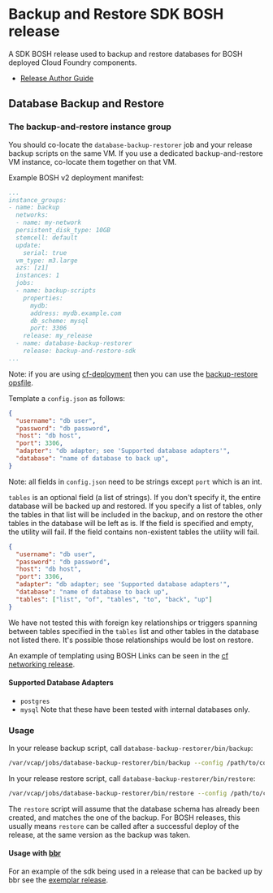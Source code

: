 # Backup and Restore SDK BOSH release

A SDK BOSH release used to backup and restore databases for BOSH deployed Cloud Foundry components.

* [Release Author Guide](http://www.boshbackuprestore.io/bosh-backup-and-restore/release_author_guide.html)

## Database Backup and Restore

### The backup-and-restore instance group

You should co-locate the `database-backup-restorer` job and your release backup scripts on the same VM. If you use a dedicated backup-and-restore VM instance, co-locate them together on that VM.

Example BOSH v2 deployment manifest:
```yaml
...
instance_groups:
- name: backup
  networks:
  - name: my-network
  persistent_disk_type: 10GB
  stemcell: default
  update:
    serial: true
  vm_type: m3.large
  azs: [z1]
  instances: 1
  jobs:
  - name: backup-scripts
    properties:
      mydb:
      address: mydb.example.com
      db_scheme: mysql
      port: 3306
    release: my_release
  - name: database-backup-restorer
    release: backup-and-restore-sdk
...
```

Note: if you are using [cf-deployment](https://github.com/cloudfoundry/cf-deployment) then you can use the [backup-restore opsfile](https://github.com/cloudfoundry/cf-deployment/blob/master/operations/experimental/deploy-bosh-backup-restore.yml).

Template a `config.json` as follows:

```json
{
  "username": "db user",
  "password": "db password",
  "host": "db host",
  "port": 3306, 
  "adapter": "db adapter; see 'Supported database adapters'",
  "database": "name of database to back up",
}
```

Note: all fields in `config.json` need to be strings except `port` which is an int.

`tables` is an optional field (a list of strings). If you don't specify it, the entire database will be backed up and restored. If you specify
a list of tables, only the tables in that list will be included in the backup, and on restore the other tables in the database will be left as is. If the field is specified and empty, the utility will fail. If the field contains non-existent tables the utility will fail.

```json
{
  "username": "db user",
  "password": "db password",
  "host": "db host",
  "port": 3306, 
  "adapter": "db adapter; see 'Supported database adapters'",
  "database": "name of database to back up",
  "tables": ["list", "of", "tables", "to", "back", "up"]
}
```

We have not tested this with foreign key relationships or triggers spanning between tables specified in the `tables` list and other
tables in the database not listed there. It's possible those relationships would be lost on restore.

An example of templating using BOSH Links can be seen in the [cf networking release](https://github.com/cloudfoundry-incubator/cf-networking-release/blob/647f7a71b442c25ec29b1cc6484410946f41935c/jobs/bbr-cfnetworkingdb/templates/config.json.erb).

#### Supported Database Adapters
* `postgres`
* `mysql`
Note that these have been tested with internal databases only. 

### Usage

In your release backup script, call `database-backup-restorer/bin/backup`:

```bash
/var/vcap/jobs/database-backup-restorer/bin/backup --config /path/to/config.json --artifact-file $BBR_ARTIFACT_DIRECTORY/artifactFile
```

In your release restore script, call `database-backup-restorer/bin/restore`:

```bash
/var/vcap/jobs/database-backup-restorer/bin/restore --config /path/to/config.json --artifact-file $BBR_ARTIFACT_DIRECTORY/artifactFile
```

The `restore` script will assume that the database schema has already been created, and matches the one of the backup. For BOSH releases, this usually means `restore` can be called after a successful deploy of the release, at the same version as the backup was taken.

#### Usage with [bbr](https://github.com/cloudfoundry-incubator/bosh-backup-and-restore)

For an example of the sdk being used in a release that can be backed up by bbr see the [exemplar release](https://github.com/cloudfoundry-incubator/exemplar-backup-and-restore-release).
